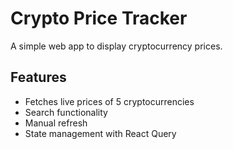 # Crypto Price Tracker
A simple web app to display cryptocurrency prices.

## Features
- Fetches live prices of 5 cryptocurrencies
- Search functionality
- Manual refresh
- State management with React Query
